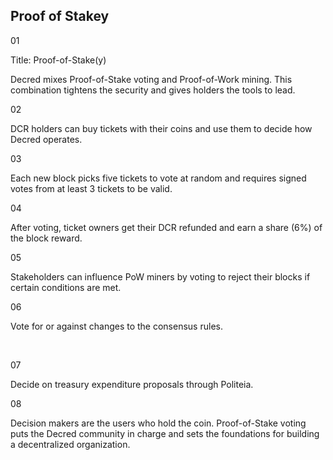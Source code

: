 ## Proof of Stakey



01

Title: Proof-of-Stake(y)

Decred mixes Proof-of-Stake voting and Proof-of-Work mining. This combination tightens the security and gives holders the tools to lead.



02

DCR holders can buy tickets with their coins and use them to decide how Decred operates.



03

Each new block picks five tickets to vote at random and requires signed votes from at least 3 tickets to be valid.



04

After voting, ticket owners get their DCR refunded and earn a share (6%) of the block reward.



05

Stakeholders can influence PoW miners by voting to reject their blocks if certain conditions are met.



06

Vote for or against changes to the consensus rules.

​	

07

Decide on treasury expenditure proposals through Politeia.



08

Decision makers are the users who hold the coin. Proof-of-Stake voting puts the Decred community in charge and sets the foundations for building a decentralized organization.
